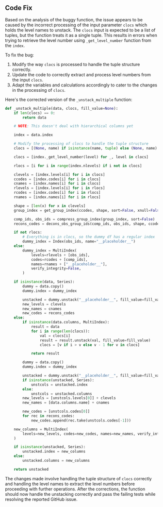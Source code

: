 ## Code Fix

Based on the analysis of the buggy function, the issue appears to be caused by the incorrect processing of the input parameter `clocs` which holds the level names to unstack. The `clocs` input is expected to be a list of tuples, but the function treats it as a single tuple. This results in errors when trying to retrieve the level number using `_get_level_number` function from the `index`.

To fix the bug:
1. Modify the way `clocs` is processed to handle the tuple structure correctly.
2. Update the code to correctly extract and process level numbers from the input `clocs`.
3. Adapt the variables and calculations accordingly to cater to the changes in the processing of `clocs`.

Here's the corrected version of the `_unstack_multiple` function:

```python
def _unstack_multiple(data, clocs, fill_value=None):
    if len(clocs) == 0:
        return data

    # NOTE: This doesn't deal with hierarchical columns yet

    index = data.index

    # Modify the processing of clocs to handle the tuple structure
    clocs = [(None, name) if isinstance(name, tuple) else (None, name) for name in clocs]

    clocs = [index._get_level_number(level) for _, level in clocs]

    rlocs = [i for i in range(index.nlevels) if i not in clocs]

    clevels = [index.levels[i] for i in clocs]
    ccodes = [index.codes[i] for i in clocs]
    cnames = [index.names[i] for i in clocs]
    rlevels = [index.levels[i] for i in rlocs]
    rcodes = [index.codes[i] for i in rlocs]
    rnames = [index.names[i] for i in rlocs]

    shape = [len(x) for x in clevels]
    group_index = get_group_index(ccodes, shape, sort=False, xnull=False)

    comp_ids, obs_ids = compress_group_index(group_index, sort=False)
    recons_codes = decons_obs_group_ids(comp_ids, obs_ids, shape, ccodes, xnull=False)

    if not rlocs:
        # Everything is in clocs, so the dummy df has a regular index
        dummy_index = Index(obs_ids, name="__placeholder__")
    else:
        dummy_index = MultiIndex(
            levels=rlevels + [obs_ids],
            codes=rcodes + [comp_ids],
            names=rnames + ["__placeholder__"],
            verify_integrity=False,
        )

    if isinstance(data, Series):
        dummy = data.copy()
        dummy.index = dummy_index

        unstacked = dummy.unstack("__placeholder__", fill_value=fill_value)
        new_levels = clevels
        new_names = cnames
        new_codes = recons_codes
    else:
        if isinstance(data.columns, MultiIndex):
            result = data
            for i in range(len(clocs)):
                val = clocs[i]
                result = result.unstack(val, fill_value=fill_value)
                clocs = [v if i > v else v - 1 for v in clocs]

            return result

        dummy = data.copy()
        dummy.index = dummy_index

        unstacked = dummy.unstack("__placeholder__", fill_value=fill_value)
        if isinstance(unstacked, Series):
            unstcols = unstacked.index
        else:
            unstcols = unstacked.columns
        new_levels = [unstcols.levels[0]] + clevels
        new_names = [data.columns.name] + cnames

        new_codes = [unstcols.codes[0]]
        for rec in recons_codes:
            new_codes.append(rec.take(unstcols.codes[-1]))

    new_columns = MultiIndex(
        levels=new_levels, codes=new_codes, names=new_names, verify_integrity=False
    )

    if isinstance(unstacked, Series):
        unstacked.index = new_columns
    else:
        unstacked.columns = new_columns

    return unstacked
```

The changes made involve handling the tuple structure of `clocs` correctly and handling the level names to extract the level numbers before proceeding with further operations. After the corrections, the function should now handle the unstacking correctly and pass the failing tests while resolving the reported GitHub issue.